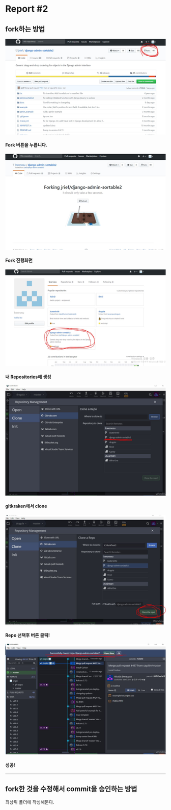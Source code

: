 Report #2 
===========

fork하는 방법
-----------


![fork1](./img/fork1.JPG "fork")
#### Fork 버튼을 누릅니다.

![fork1](./img/fork2.JPG "fork")
#### Fork 진행화면

![fork1](./img/fork3.JPG "fork")
#### 내 Repositories에 생성

![fork1](./img/fork4.JPG "fork")
#### gitkraken에서 clone

![fork1](./img/fork5.JPG "fork")
#### Repo 선택후 버튼 클릭!

![fork1](./img/fork6.JPG "fork")
#### 성공!

- - -

fork한 것을 수정해서 commit을 승인하는 방법
-----------
최상위 폴더에 작성해둔다.
